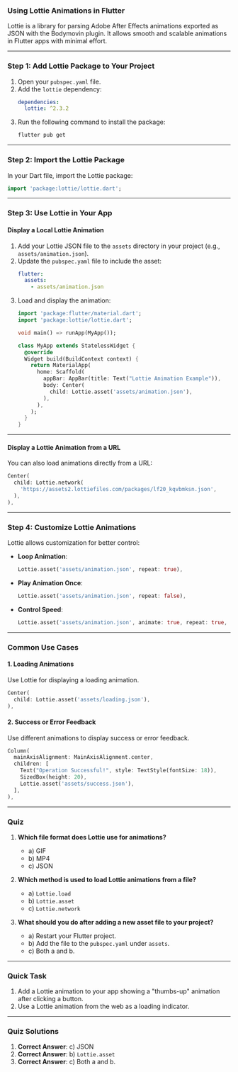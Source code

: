 ### **Using Lottie Animations in Flutter**

Lottie is a library for parsing Adobe After Effects animations exported as JSON with the Bodymovin plugin. It allows smooth and scalable animations in Flutter apps with minimal effort.

---

### **Step 1: Add Lottie Package to Your Project**

1. Open your `pubspec.yaml` file.
2. Add the `lottie` dependency:
   ```yaml
   dependencies:
     lottie: ^2.3.2
   ```
3. Run the following command to install the package:
   ```bash
   flutter pub get
   ```

---

### **Step 2: Import the Lottie Package**
In your Dart file, import the Lottie package:
```dart
import 'package:lottie/lottie.dart';
```

---

### **Step 3: Use Lottie in Your App**

#### **Display a Local Lottie Animation**
1. Add your Lottie JSON file to the `assets` directory in your project (e.g., `assets/animation.json`).
2. Update the `pubspec.yaml` file to include the asset:
   ```yaml
   flutter:
     assets:
       - assets/animation.json
   ```
3. Load and display the animation:
   ```dart
   import 'package:flutter/material.dart';
   import 'package:lottie/lottie.dart';

   void main() => runApp(MyApp());

   class MyApp extends StatelessWidget {
     @override
     Widget build(BuildContext context) {
       return MaterialApp(
         home: Scaffold(
           appBar: AppBar(title: Text("Lottie Animation Example")),
           body: Center(
             child: Lottie.asset('assets/animation.json'),
           ),
         ),
       );
     }
   }
   ```

---

#### **Display a Lottie Animation from a URL**
You can also load animations directly from a URL:
```dart
Center(
  child: Lottie.network(
    'https://assets2.lottiefiles.com/packages/lf20_kqvbmksn.json',
  ),
),
```

---

### **Step 4: Customize Lottie Animations**
Lottie allows customization for better control:
- **Loop Animation**: 
  ```dart
  Lottie.asset('assets/animation.json', repeat: true),
  ```
- **Play Animation Once**: 
  ```dart
  Lottie.asset('assets/animation.json', repeat: false),
  ```
- **Control Speed**: 
  ```dart
  Lottie.asset('assets/animation.json', animate: true, repeat: true, reverse: true),
  ```

---

### **Common Use Cases**

#### **1. Loading Animations**
Use Lottie for displaying a loading animation.
```dart
Center(
  child: Lottie.asset('assets/loading.json'),
),
```

#### **2. Success or Error Feedback**
Use different animations to display success or error feedback.
```dart
Column(
  mainAxisAlignment: MainAxisAlignment.center,
  children: [
    Text("Operation Successful!", style: TextStyle(fontSize: 18)),
    SizedBox(height: 20),
    Lottie.asset('assets/success.json'),
  ],
),
```

---

### **Quiz**

1. **Which file format does Lottie use for animations?**
   - a) GIF
   - b) MP4
   - c) JSON

2. **Which method is used to load Lottie animations from a file?**
   - a) `Lottie.load`
   - b) `Lottie.asset`
   - c) `Lottie.network`

3. **What should you do after adding a new asset file to your project?**
   - a) Restart your Flutter project.
   - b) Add the file to the `pubspec.yaml` under `assets`.
   - c) Both a and b.

---

### **Quick Task**
1. Add a Lottie animation to your app showing a "thumbs-up" animation after clicking a button.
2. Use a Lottie animation from the web as a loading indicator.

---

### **Quiz Solutions**

1. **Correct Answer**: c) JSON  
2. **Correct Answer**: b) `Lottie.asset`  
3. **Correct Answer**: c) Both a and b.
